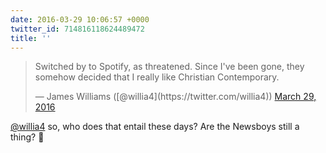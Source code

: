 ```yaml
---
date: 2016-03-29 10:06:57 +0000
twitter_id: 714816118624489472
title: ''
---
```


<blockquote class="twitter-tweet"><p lang="en" dir="ltr">Switched by to Spotify, as threatened. Since I&#39;ve been gone, they somehow decided that I really like Christian Contemporary.</p>&mdash; James Williams ([@willia4](https://twitter.com/willia4)) <a href="https://twitter.com/willia4/status/714813343903645696?ref_src=twsrc%5Etfw">March 29, 2016</a></blockquote>
<script async src="https://platform.twitter.com/widgets.js" charset="utf-8"></script>

[@willia4](https://twitter.com/willia4) so, who does that entail these days? Are the Newsboys still a thing? 😬
